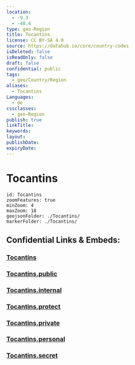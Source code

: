 ```yaml
---
location:
  - -9.3
  - -48.4
type: geo-Region
title: Tocantins
license: CC BY-SA 4.0
source: https://datahub.io/core/country-codes
isDeleted: false
isReadOnly: false
draft: false
confidential: public
tags:
  - geo/Country/Region
aliases:
  - Tocantins
Languages:
  - de
cssclasses:
  - geo-Region
publish: true
linkTitle:
keywords:
layout:
publishDate:
expiryDate:
---
```


# Tocantins

```leaflet
id: Tocantins
zoomFeatures: true 
minZoom: 4 
maxZoom: 18
geojsonFolder: ./Tocantins/
markerFolder: ./Tocantins/
```


## Confidential Links & Embeds: 

### [Tocantins](/_Standards/Earth/Continent/America~South/Brazil/states~Brazil/Tocantins.md) 

### [Tocantins.public](/_public/Earth/Continent/America~South/Brazil/states~Brazil/Tocantins.public.md) 

### [Tocantins.internal](/_internal/Earth/Continent/America~South/Brazil/states~Brazil/Tocantins.internal.md) 

### [Tocantins.protect](/_protect/Earth/Continent/America~South/Brazil/states~Brazil/Tocantins.protect.md) 

### [Tocantins.private](/_private/Earth/Continent/America~South/Brazil/states~Brazil/Tocantins.private.md) 

### [Tocantins.personal](/_personal/Earth/Continent/America~South/Brazil/states~Brazil/Tocantins.personal.md) 

### [Tocantins.secret](/_secret/Earth/Continent/America~South/Brazil/states~Brazil/Tocantins.secret.md)

